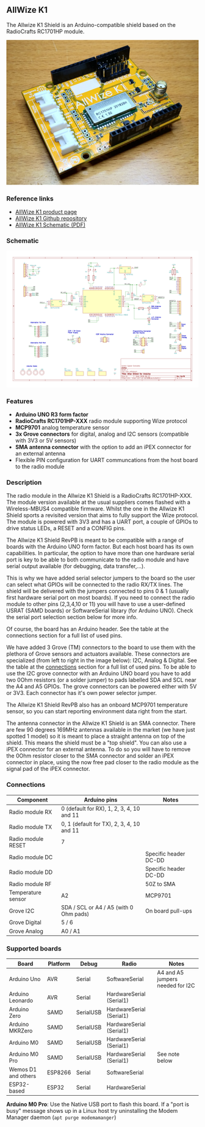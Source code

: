 ## AllWize K1

The Allwize K1 Shield is an Arduino-compatible shield based on the RadioCrafts RC1701HP module.

![AllWize K1 RevB](images/allwize_k1.jpg)

### Reference links

* [AllWize K1 product page](https://www.allwize.io/product-page/the-allwize-k1)
* [AllWize K1 Github repository](https://github.com/AllWize/AllWizeK1-hardware)
* [AllWize K1 Schematic (PDF)](https://github.com/AllWize/AllWizeK1-hardware/raw/master/RevPB/AllWize%20K1%20-%20RevPB.pdf)

### Schematic

![AllWize K1 RevB Schematic](images/allwize_k1_schematic.png)

### Features

* **Arduino UNO R3 form factor**
* **RadioCrafts RC1701HP-XXX** radio module supporting Wize protocol
* **MCP9701** analog temperature sensor
* **3x Grove connectors** for digital, analog and I2C sensors (compatible with 3V3 or 5V sensors)
* **SMA antenna connector** with the option to add an iPEX connector for an external antenna
* Flexible PIN configuration for UART communcations from the host board to the radio module

### Description

The radio module in the Allwize K1 Shield is a RadioCrafts RC1701HP-XXX. The module version available at the usual suppliers comes flashed with a Wireless-MBUS4 compatible firmware. Whilst the one in the Allwize K1 Shield sports a revisited version that aims to fully support the Wize protocol. The module is powered with 3V3 and has a UART port, a couple of GPIOs to drive status LEDs, a RESET and a CONFIG pins.

The Allwize K1 Shield RevPB is meant to be compatible with a range of boards with the Arduino UNO form factor. But each host board has its own capabilities. In particular, the option to have more than one hardware serial port is key to be able to both communicate to the radio module and have serial output available (for debugging, data transfer,...).

This is why we have added serial selector jumpers to the board so the user can select what GPIOs will be connected to the radio RX/TX lines. The shield will be delivered with the jumpers connected to pins 0 & 1 (usually first hardware serial port on most boards). If you need to connect the radio module to other pins (2,3,4,10 or 11) you will have to use a user-defined USRAT (SAMD boards) or SoftwareSerial library (for Arduino UNO). Check the serial port selection section below for more info.

Of course, the board has an Arduino header. See the table at the connections section for a full list of used pins.

We have added 3 Grove (TM) connectors to the board to use them with the plethora of Grove sensors and actuators available. These connectors are specialized (from left to right in the image below): I2C, Analog & Digital. See the table at the [connections](#connections) section for a full list of used pins. To be able to use the I2C grove connector with an Arduino UNO board you have to add two 0Ohm resistors (or a solder jumper) to pads labelled SDA and SCL near the A4 and A5 GPIOs. The grove connectors can be powered either with 5V or 3V3. Each connector has it's own power selector jumper. 

The Allwize K1 Shield RevPB also has an onboard MCP9701 temperature sensor, so you can start reporting environment data right from the start.

The antenna connector in the Allwize K1 Shield is an SMA connector. There are few 90 degrees 169MHz antennas available in the market (we have just spotted 1 model) so it is meant to place a straight antenna on top of the shield. This means the shield must be a "top shield". You can also use a iPEX connector for an external antenna. To do so you will have to remove the 0Ohm resistor closer to the SMA connector and solder an iPEX connector in place, using the now free pad closer to the radio module as the signal pad of the iPEX connector.

### Connections

|Component|Arduino pins|Notes|
|---|---|---|
|Radio module RX|0 (default for RX), 1, 2, 3, 4, 10 and 11|
|Radio module TX|0, 1 (default for TX), 2, 3, 4, 10 and 11|
|Radio module RESET|7|
|Radio module DC| |Specific header DC-DD
|Radio module DD| |Specific header DC-DD
|Radio module RF| |50Z to SMA
|Temperature sensor|A2|MCP9701
|Grove I2C|SDA / SCL or A4 / A5 (with 0 Ohm pads)|On board pull-ups
|Grove Digital|5 / 6| |
|Grove Analog|A0 / A1| |

### Supported boards

|Board|Platform|Debug|Radio|Notes|
|---|---|---|---|---|
|Arduino Uno|AVR|Serial|SoftwareSerial|A4 and A5 jumpers needed for I2C|
|Arduino Leonardo|AVR|Serial|HardwareSerial (Serial1)||
|Arduino Zero|SAMD|SerialUSB|HardwareSerial (Serial1)||
|Arduino MKRZero|SAMD|SerialUSB|HardwareSerial (Serial1)||
|Arduino M0|SAMD|SerialUSB|HardwareSerial (Serial1)||
|Arduino M0 Pro|SAMD|SerialUSB|HardwareSerial (Serial1)|See note below|
|Wemos D1 and others|ESP8266|Serial|SoftwareSerial||
|ESP32-based|ESP32|Serial|HardwareSerial||

**Arduino M0 Pro**: Use the Native USB port to flash this board. If a "port is busy" message shows up in a Linux host try uninstalling the Modem Manager daemon (`apt purge modemamanger`)